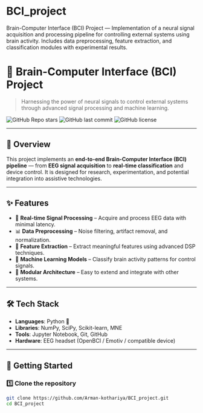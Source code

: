 # BCI_project
Brain-Computer Interface (BCI) Project — Implementation of a neural signal acquisition and processing pipeline for controlling external systems using brain activity. Includes data preprocessing, feature extraction, and classification modules with experimental results.

# 🧠 Brain-Computer Interface (BCI) Project

> Harnessing the power of neural signals to control external systems through advanced signal processing and machine learning.

![GitHub Repo stars](https://img.shields.io/github/stars/Arman-kothariya/BCI_project?style=social)
![GitHub last commit](https://img.shields.io/github/last-commit/Arman-kothariya/BCI_project)
![GitHub license](https://img.shields.io/github/license/Arman-kothariya/BCI_project)

---

## 📌 Overview  
This project implements an **end-to-end Brain-Computer Interface (BCI) pipeline** — from **EEG signal acquisition** to **real-time classification** and device control. It is designed for research, experimentation, and potential integration into assistive technologies.  

---

## ✨ Features  
- 🎯 **Real-time Signal Processing** – Acquire and process EEG data with minimal latency.  
- 📊 **Data Preprocessing** – Noise filtering, artifact removal, and normalization.  
- 🧩 **Feature Extraction** – Extract meaningful features using advanced DSP techniques.  
- 🤖 **Machine Learning Models** – Classify brain activity patterns for control signals.  
- 🔌 **Modular Architecture** – Easy to extend and integrate with other systems.  

---

## 🛠 Tech Stack  
- **Languages**: Python 🐍  
- **Libraries**: NumPy, SciPy, Scikit-learn, MNE  
- **Tools**: Jupyter Notebook, Git, GitHub  
- **Hardware**: EEG headset (OpenBCI / Emotiv / compatible device)  

---

## 🚀 Getting Started  

### 1️⃣ Clone the repository  
```bash
git clone https://github.com/Arman-kothariya/BCI_project.git
cd BCI_project
